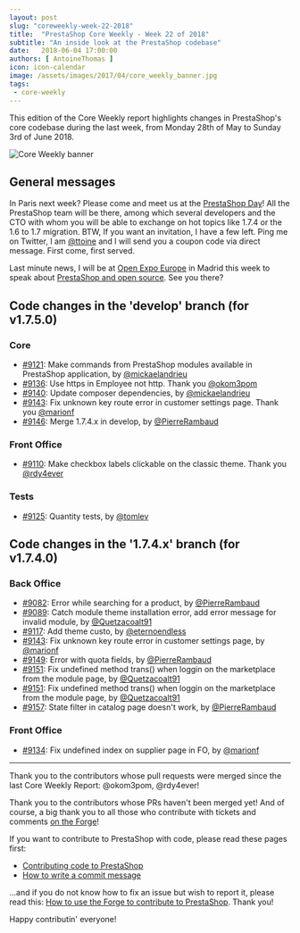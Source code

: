 ```yaml
---
layout: post
slug: "coreweekly-week-22-2018"
title:  "PrestaShop Core Weekly - Week 22 of 2018"
subtitle: "An inside look at the PrestaShop codebase"
date:   2018-06-04 17:00:00
authors: [ AntoineThomas ]
icon: icon-calendar
image: /assets/images/2017/04/core_weekly_banner.jpg
tags:
 - core-weekly
---
```


This edition of the Core Weekly report highlights changes in PrestaShop's core codebase during the last week, from Monday 28th of May to Sunday 3rd of June 2018.

![Core Weekly banner](/assets/images/2017/04/core_weekly_banner.jpg)


## General messages

In Paris next week? Please come and meet us at the [PrestaShop Day](https://prestashopday.com)! All the PrestaShop team will be there, among which several developers and the CTO with whom you will be able to exchange on hot topics like 1.7.4 or the 1.6 to 1.7 migration. BTW, If you want an invitation, I have a few left. Ping me on Twitter, I am [@ttoine](https://twitter.com/ttoine) and I will send you a coupon code via direct message. First come, first served.

Last minute news, I will be at [Open Expo Europe](https://openexpoeurope.com) in Madrid this week to speak about [PrestaShop and open source](https://openexpoeurope.com/session/how-open-source-has-been-a-key-for-adoption-and-success-of-prestashop/). See you there?


## Code changes in the 'develop' branch (for v1.7.5.0)

### Core

* [#9121](https://github.com/PrestaShop/PrestaShop/pull/9121): Make commands from PrestaShop modules available in PrestaShop application, by [@mickaelandrieu](https://github.com/mickaelandrieu)
* [#9136](https://github.com/PrestaShop/PrestaShop/pull/9136): Use https in Employee not http. Thank you [@okom3pom](https://github.com/okom3pom)
* [#9140](https://github.com/PrestaShop/PrestaShop/pull/9140): Update composer dependencies, by [@mickaelandrieu](https://github.com/mickaelandrieu)
* [#9143](https://github.com/PrestaShop/PrestaShop/pull/9143): Fix unknown key route error in customer settings page. Thank you [@marionf](https://github.com/marionf)
* [#9146](https://github.com/PrestaShop/PrestaShop/pull/9146): Merge 1.7.4.x in develop, by [@PierreRambaud](https://github.com/PierreRambaud)


### Front Office

* [#9110](https://github.com/PrestaShop/PrestaShop/pull/9110): Make checkbox labels clickable on the classic theme. Thank you [@rdy4ever](https://github.com/rdy4ever)


### Tests

* [#9125](https://github.com/PrestaShop/PrestaShop/pull/9125): Quantity tests, by [@tomlev](https://github.com/tomlev)


## Code changes in the '1.7.4.x' branch (for v1.7.4.0)

### Back Office

* [#9082](https://github.com/PrestaShop/PrestaShop/pull/9082):  Error while searching for a product, by [@PierreRambaud](https://github.com/PierreRambaud)
* [#9089](https://github.com/PrestaShop/PrestaShop/pull/9089): Catch module theme installation error, add error message for invalid module, by [@Quetzacoalt91](https://github.com/Quetzacoalt91)
* [#9117](https://github.com/PrestaShop/PrestaShop/pull/9117): Add theme custo, by [@eternoendless](https://github.com/eternoendless)
* [#9143](https://github.com/PrestaShop/PrestaShop/pull/9143): Fix unknown key route error in customer settings page, by [@marionf](https://github.com/marionf)
* [#9149](https://github.com/PrestaShop/PrestaShop/pull/9149): Error with quota fields, by [@PierreRambaud](https://github.com/PierreRambaud)
* [#9151](https://github.com/PrestaShop/PrestaShop/pull/9151): Fix undefined method trans() when loggin on the marketplace from the module page, by [@Quetzacoalt91](https://github.com/Quetzacoalt91)
* [#9151](https://github.com/PrestaShop/PrestaShop/pull/9151): Fix undefined method trans() when loggin on the marketplace from the module page, by [@Quetzacoalt91](https://github.com/Quetzacoalt91)
* [#9157](https://github.com/PrestaShop/PrestaShop/pull/9157): State filter in catalog page doesn't work, by [@PierreRambaud](https://github.com/PierreRambaud)


### Front Office

* [#9134](https://github.com/PrestaShop/PrestaShop/pull/9134): Fix undefined index on supplier page in FO, by [@marionf](https://github.com/marionf)


<hr />

Thank you to the contributors whose pull requests were merged since the last Core Weekly Report: @okom3pom, @rdy4ever!

Thank you to the contributors whose PRs haven't been merged yet! And of course, a big thank you to all those who contribute with tickets and comments [on the Forge](http://forge.prestashop.com/)!

If you want to contribute to PrestaShop with code, please read these pages first:

 * [Contributing code to PrestaShop](http://doc.prestashop.com/display/PS16/Contributing+code+to+PrestaShop)
 * [How to write a commit message](http://doc.prestashop.com/display/PS16/How+to+write+a+commit+message)

...and if you do not know how to fix an issue but wish to report it, please read this: [How to use the Forge to contribute to PrestaShop](http://doc.prestashop.com/display/PS16/How+to+use+the+Forge+to+contribute+to+PrestaShop). Thank you!

Happy contributin' everyone!
